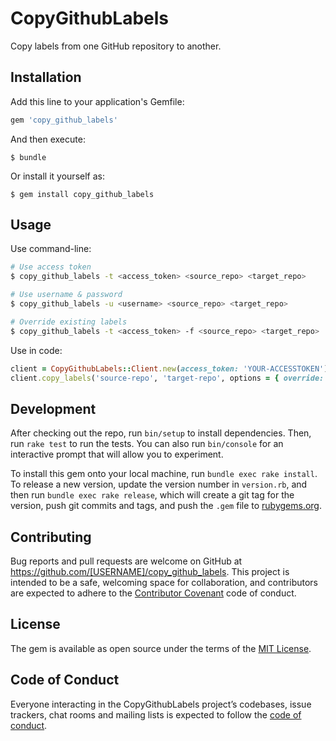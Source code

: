 # CopyGithubLabels

Copy labels from one GitHub repository to another.

## Installation

Add this line to your application's Gemfile:

```ruby
gem 'copy_github_labels'
```

And then execute:

    $ bundle

Or install it yourself as:

    $ gem install copy_github_labels

## Usage

Use command-line:
```bash
# Use access token
$ copy_github_labels -t <access_token> <source_repo> <target_repo>

# Use username & password
$ copy_github_labels -u <username> <source_repo> <target_repo>

# Override existing labels
$ copy_github_labels -t <access_token> -f <source_repo> <target_repo>

```

Use in code:
```ruby
client = CopyGithubLabels::Client.new(access_token: 'YOUR-ACCESSTOKEN')
client.copy_labels('source-repo', 'target-repo', options = { override: false })
```

## Development

After checking out the repo, run `bin/setup` to install dependencies. Then, run `rake test` to run the tests. You can also run `bin/console` for an interactive prompt that will allow you to experiment.

To install this gem onto your local machine, run `bundle exec rake install`. To release a new version, update the version number in `version.rb`, and then run `bundle exec rake release`, which will create a git tag for the version, push git commits and tags, and push the `.gem` file to [rubygems.org](https://rubygems.org).

## Contributing

Bug reports and pull requests are welcome on GitHub at https://github.com/[USERNAME]/copy_github_labels. This project is intended to be a safe, welcoming space for collaboration, and contributors are expected to adhere to the [Contributor Covenant](http://contributor-covenant.org) code of conduct.

## License

The gem is available as open source under the terms of the [MIT License](https://opensource.org/licenses/MIT).

## Code of Conduct

Everyone interacting in the CopyGithubLabels project’s codebases, issue trackers, chat rooms and mailing lists is expected to follow the [code of conduct](https://github.com/[USERNAME]/copy_github_labels/blob/master/CODE_OF_CONDUCT.md).
